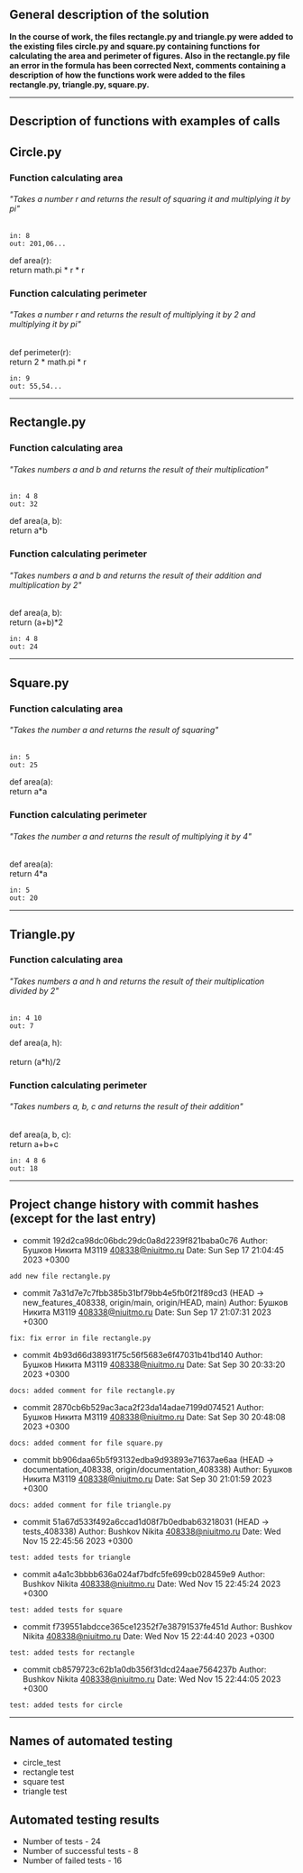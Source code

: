 ## General description of the solution
__In the course of work, the files rectangle.py and triangle.py
were added to the existing files circle.py and square.py
containing functions for calculating the area and perimeter of figures.
Also in the rectangle.py file an error in the formula has been corrected 
Next, comments containing a description of how the functions work were 
added to the files rectangle.py, triangle.py, square.py.__

---
## Description of functions with examples of calls

## Circle.py
### Function calculating area
###### "Takes a number r and returns the result of squaring it and multiplying it by pi"
    in: 8
    out: 201,06...
def area(r):<br/>
return math.pi * r * r <br/>
### Function calculating perimeter
###### "Takes a number r and returns the result of multiplying it by 2 and multiplying it by pi"
def perimeter(r):<br/>
return 2 * math.pi * r <br/>

    in: 9
    out: 55,54...
---

## Rectangle.py
### Function calculating area
###### "Takes numbers a and b and returns the result of their multiplication"
    in: 4 8
    out: 32
def area(a, b):<br/>
return a*b <br/>
### Function calculating perimeter
###### "Takes numbers a and b and returns the result of their addition and multiplication by 2"
def area(a, b):<br/>
return (a+b)*2 <br/>
    
    in: 4 8
    out: 24
---

## Square.py
### Function calculating area
###### "Takes the number a and returns the result of squaring"
    in: 5
    out: 25
def area(a):<br/> 
return a*a <br/>
### Function calculating perimeter
###### "Takes the number a and returns the result of multiplying it by 4"
def area(a): <br/> 
return 4*a <br/>

    in: 5
    out: 20
---

## Triangle.py
### Function calculating area
###### "Takes numbers a and h and returns the result of their multiplication divided by 2"
    in: 4 10
    out: 7
def area(a, h):<br/>  
return (a*h)/2 <br/>
### Function calculating perimeter
###### "Takes numbers a, b, c and returns the result of their addition"
def area(a, b, c):<br/>
return a+b+c <br/>
    
    in: 4 8 6
    out: 18
---

## Project change history with commit hashes (except for the last entry)
- commit 192d2ca98dc06bdc29dc0a8d2239f821baba0c76
Author: Бушков Никита М3119 <408338@niuitmo.ru>
Date:   Sun Sep 17 21:04:45 2023 +0300
```
add new file rectangle.py
```
- commit 7a31d7e7c7fbb385b31bf79bb4e5fb0f21f89cd3 (HEAD -> new_features_408338, origin/main, origin/HEAD, main)
Author: Бушков Никита М3119 <408338@niuitmo.ru>
Date: Sun Sep 17 21:07:31 2023 +0300
```
fix: fix error in file rectangle.py
```
- commit 4b93d66d38931f75c56f5683e6f47031b41bd140
Author: Бушков Никита М3119 <408338@niuitmo.ru>
Date:   Sat Sep 30 20:33:20 2023 +0300
```
docs: added comment for file rectangle.py
```
- commit 2870cb6b529ac3aca2f23da14adae7199d074521
Author: Бушков Никита М3119 <408338@niuitmo.ru>
Date:   Sat Sep 30 20:48:08 2023 +0300
```
docs: added comment for file square.py
```
-  commit bb906daa65b5f93132edba9d93893e71637ae6aa (HEAD -> documentation_408338, origin/documentation_408338)
Author: Бушков Никита М3119 <408338@niuitmo.ru>
Date:   Sat Sep 30 21:01:59 2023 +0300
```
docs: added comment for file triangle.py
```
- commit 51a67d533f492a6ccad1d08f7b0edbab63218031 (HEAD -> tests_408338)
Author: Bushkov Nikita <408338@niuitmo.ru>
Date: Wed Nov 15 22:45:56 2023 +0300
```
test: added tests for triangle
```
- commit a4a1c3bbbb636a024af7bdfc5fe699cb028459e9
Author: Bushkov Nikita <408338@niuitmo.ru>
Date: Wed Nov 15 22:45:24 2023 +0300
```
test: added tests for square
```
- commit f739551abdcce365ce12352f7e38791537fe451d
Author: Bushkov Nikita <408338@niuitmo.ru>
Date: Wed Nov 15 22:44:40 2023 +0300
```
test: added tests for rectangle
```
- commit cb8579723c62b1a0db356f31dcd24aae7564237b
Author: Bushkov Nikita <408338@niuitmo.ru>
Date: Wed Nov 15 22:44:05 2023 +0300
```
test: added tests for circle
```
---
## Names of automated testing
- circle_test
- rectangle test
- square test
- triangle test
## Automated testing results
- Number of tests - 24
- Number of successful tests - 8
- Number of failed tests - 16


